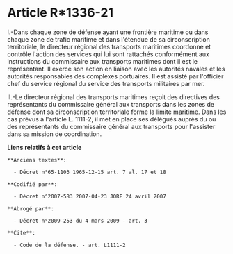# Article R*1336-21

I.-Dans chaque zone de défense ayant une frontière maritime ou dans chaque zone de trafic maritime et dans l'étendue de sa
circonscription territoriale, le directeur régional des transports maritimes coordonne et contrôle l'action des services qui
lui sont rattachés conformément aux instructions du commissaire aux transports maritimes dont il est le représentant. Il
exerce son action en liaison avec les autorités navales et les autorités responsables des complexes portuaires. Il est
assisté par l'officier chef du service régional du service des transports militaires par mer. 

II.-Le directeur régional des transports maritimes reçoit des directives des représentants du commissaire général aux
transports dans les zones de défense dont sa circonscription territoriale forme la limite maritime. Dans les cas prévus à
l'article L. 1111-2, il met en place ses délégués auprès du ou des représentants du commissaire général aux transports pour
l'assister dans sa mission de coordination.

**Liens relatifs à cet article**

	**Anciens textes**:

	  - Décret n°65-1103 1965-12-15 art. 7 al. 17 et 18

	**Codifié par**:

	  - Décret n°2007-583 2007-04-23 JORF 24 avril 2007

	**Abrogé par**:

	  - Décret n°2009-253 du 4 mars 2009 - art. 3

	**Cite**:

	  - Code de la défense. - art. L1111-2
